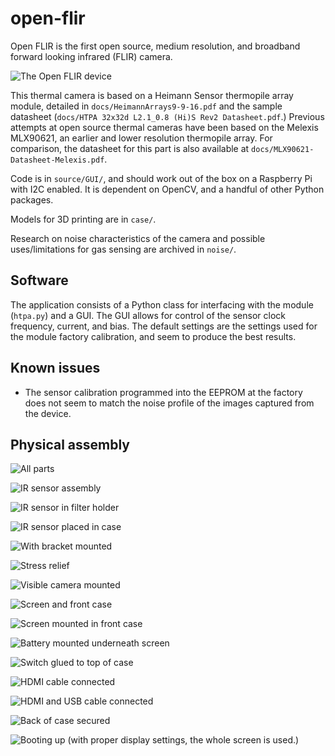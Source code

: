 # open-flir

Open FLIR is the first open source, medium resolution, and broadband forward looking infrared (FLIR) camera.

![The Open FLIR device](/docs/images/demo.jpg?raw=true)

This thermal camera is based on a Heimann Sensor thermopile array module, detailed in ```docs/HeimannArrays9-9-16.pdf``` and the sample datasheet (```docs/HTPA 32x32d L2.1_0.8 (Hi)S Rev2 Datasheet.pdf```.) Previous attempts at open source thermal cameras have been based on the Melexis MLX90621, an earlier and lower resolution thermopile array. For comparison, the datasheet for this part is also available at ```docs/MLX90621-Datasheet-Melexis.pdf```.

Code is in ```source/GUI/```, and should work out of the box on a Raspberry Pi with I2C enabled. It is dependent on OpenCV, and a handful of other Python packages.

Models for 3D printing are in ```case/```.

Research on noise characteristics of the camera and possible uses/limitations for gas sensing are archived in ```noise/```.

## Software

The application consists of a Python class for interfacing with the module (```htpa.py```) and a GUI. The GUI allows for control of the sensor clock frequency, current, and bias. The default settings are the settings used for the module factory calibration, and seem to produce the best results.

## Known issues

* The sensor calibration programmed into the EEPROM at the factory does not seem to match the noise profile of the images captured from the device.

## Physical assembly

![All parts](/docs/images/DSC01492.JPG?raw=true)

![IR sensor assembly](/docs/images/DSC01496.JPG?raw=true)

![IR sensor in filter holder](/docs/images/DSC01499.JPG?raw=true)

![IR sensor placed in case](/docs/images/DSC01504.JPG?raw=true)

![With bracket mounted](/docs/images/DSC01506.JPG?raw=true)

![Stress relief](/docs/images/DSC01509.JPG?raw=true)

![Visible camera mounted](/docs/images/DSC01514.JPG?raw=true)

![Screen and front case](/docs/images/DSC01517.JPG?raw=true)

![Screen mounted in front case](/docs/images/DSC01521.JPG?raw=true)

![Battery mounted underneath screen](/docs/images/DSC01523.JPG?raw=true)

![Switch glued to top of case](/docs/images/DSC01525.JPG?raw=true)

![HDMI cable connected](/docs/images/DSC01531-alt.jpg?raw=true)

![HDMI and USB cable connected](/docs/images/DSC01532-alt.jpg?raw=true)

![Back of case secured](/docs/images/DSC01536.JPG?raw=true)

![Booting up (with proper display settings, the whole screen is used.)](/docs/images/DSC01538.JPG?raw=true)
